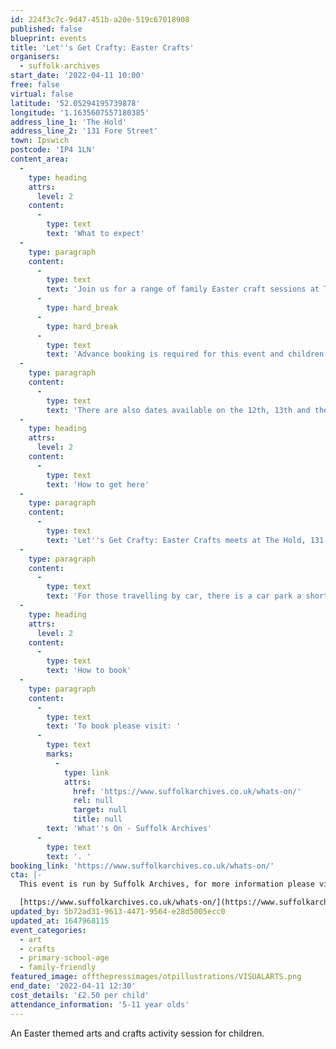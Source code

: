 ```yaml
---
id: 224f3c7c-9d47-451b-a20e-519c67018908
published: false
blueprint: events
title: 'Let''s Get Crafty: Easter Crafts'
organisers:
  - suffolk-archives
start_date: '2022-04-11 10:00'
free: false
virtual: false
latitude: '52.05294195739878'
longitude: '1.1635607557180385'
address_line_1: 'The Hold'
address_line_2: '131 Fore Street'
town: Ipswich
postcode: 'IP4 1LN'
content_area:
  -
    type: heading
    attrs:
      level: 2
    content:
      -
        type: text
        text: 'What to expect'
  -
    type: paragraph
    content:
      -
        type: text
        text: 'Join us for a range of family Easter craft sessions at The Hold. '
      -
        type: hard_break
      -
        type: hard_break
      -
        type: text
        text: 'Advance booking is required for this event and children must be accompanied by a responsible adult at all times.'
  -
    type: paragraph
    content:
      -
        type: text
        text: 'There are also dates available on the 12th, 13th and the 14th of April.'
  -
    type: heading
    attrs:
      level: 2
    content:
      -
        type: text
        text: 'How to get here'
  -
    type: paragraph
    content:
      -
        type: text
        text: 'Let''s Get Crafty: Easter Crafts meets at The Hold, 131 Fore Street, Ipswich.'
  -
    type: paragraph
    content:
      -
        type: text
        text: 'For those travelling by car, there is a car park a short walk from the venue next to the student halls.'
  -
    type: heading
    attrs:
      level: 2
    content:
      -
        type: text
        text: 'How to book'
  -
    type: paragraph
    content:
      -
        type: text
        text: 'To book please visit: '
      -
        type: text
        marks:
          -
            type: link
            attrs:
              href: 'https://www.suffolkarchives.co.uk/whats-on/'
              rel: null
              target: null
              title: null
        text: 'What''s On - Suffolk Archives'
      -
        type: text
        text: '. '
booking_link: 'https://www.suffolkarchives.co.uk/whats-on/'
cta: |-
  This event is run by Suffolk Archives, for more information please visit the Suffolk Archives website:

  [https://www.suffolkarchives.co.uk/whats-on/](https://www.suffolkarchives.co.uk/whats-on/)
updated_by: 5b72ad31-9613-4471-9564-e28d5005ecc0
updated_at: 1647968115
event_categories:
  - art
  - crafts
  - primary-school-age
  - family-friendly
featured_image: offthepressimages/otpillustrations/VISUALARTS.png
end_date: '2022-04-11 12:30'
cost_details: '£2.50 per child'
attendance_information: '5-11 year olds'
---
```

An Easter themed arts and crafts activity session for children.